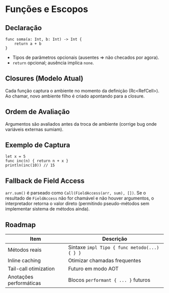 # Funções e Escopos

## Declaração
```
func soma(a: Int, b: Int) -> Int {
    return a + b
}
```
- Tipos de parâmetros opcionais (ausentes => não checados por agora).
- `return` opcional; ausência implica `none`.

## Closures (Modelo Atual)
Cada função captura o ambiente no momento da definição (Rc<RefCell<Environment>>). Ao chamar, novo ambiente filho é criado apontando para a closure.

## Ordem de Avaliação
Argumentos são avaliados antes da troca de ambiente (corrige bug onde variáveis externas sumiam).

## Exemplo de Captura
```
let x = 5
func inc(n) { return n + x }
println(inc(10)) // 15
```

## Fallback de Field Access
`arr.sum()` é parseado como `Call(FieldAccess(arr, sum), [])`. Se o resultado de `FieldAccess` não for chamável e não houver argumentos, o interpretador retorna o valor direto (permitindo pseudo-métodos  sem implementar sistema de métodos ainda).

## Roadmap
| Item | Descrição |
|------|-----------|
| Métodos reais | Sintaxe `impl Tipo { func metodo(...) { } }` |
| Inline caching | Otimizar chamadas frequentes |
| Tail-call otimization | Futuro em modo AOT |
| Anotações performáticas | Blocos `performant { ... }` futuros |

